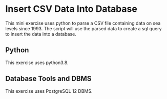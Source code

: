 # Insert CSV Data Into Database
This mini exercise uses python to parse a CSV file containing data on sea levels
since 1993. The script will use the parsed data to create a sql query to insert
the data into a database.

## Python
This exercise uses python3.8.

## Database Tools and DBMS
This exercise uses PostgreSQL 12 DBMS.
